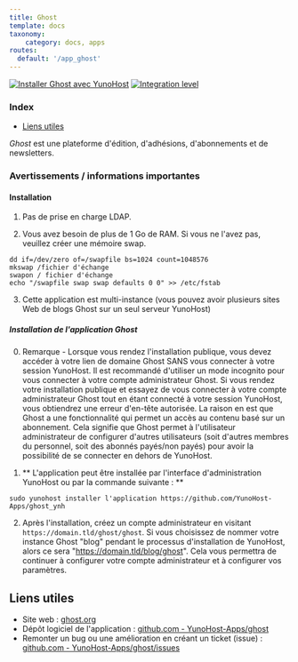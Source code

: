 ```yaml
---
title: Ghost
template: docs
taxonomy:
    category: docs, apps
routes:
  default: '/app_ghost'
---
```


[![Installer Ghost avec YunoHost](https://install-app.yunohost.org/install-with-yunohost.svg)](https://install-app.yunohost.org/?app=ghost) [![Integration level](https://dash.yunohost.org/integration/ghost.svg)](https://dash.yunohost.org/appci/app/ghost)

### Index

- [Liens utiles](#liens-utiles)

*Ghost* est une plateforme d'édition, d'adhésions, d'abonnements et de newsletters.

### Avertissements / informations importantes

#### Installation

1. Pas de prise en charge LDAP.

2. Vous avez besoin de plus de 1 Go de RAM. Si vous ne l'avez pas, veuillez créer une mémoire swap.

```
dd if=/dev/zero of=/swapfile bs=1024 count=1048576
mkswap /fichier d'échange
swapon / fichier d'échange
echo "/swapfile swap swap defaults 0 0" >> /etc/fstab
```

3. Cette application est multi-instance (vous pouvez avoir plusieurs sites Web de blogs Ghost sur un seul serveur YunoHost)

##### Installation de l'application Ghost

0. Remarque - Lorsque vous rendez l'installation publique, vous devez accéder à votre lien de domaine Ghost SANS vous connecter à votre session YunoHost. Il est recommandé d'utiliser un mode incognito pour vous connecter à votre compte administrateur Ghost. Si vous rendez votre installation publique et essayez de vous connecter à votre compte administrateur Ghost tout en étant connecté à votre session YunoHost, vous obtiendrez une erreur d'en-tête autorisée. La raison en est que Ghost a une fonctionnalité qui permet un accès au contenu basé sur un abonnement. Cela signifie que Ghost permet à l'utilisateur administrateur de configurer d'autres utilisateurs (soit d'autres membres du personnel, soit des abonnés payés/non payés) pour avoir la possibilité de se connecter en dehors de YunoHost.

1. ** L'application peut être installée par l'interface d'administration YunoHost ou par la commande suivante : **

```
sudo yunohost installer l'application https://github.com/YunoHost-Apps/ghost_ynh
```

2. Après l'installation, créez un compte administrateur en visitant `https://domain.tld/ghost/ghost`. Si vous choisissez de nommer votre instance Ghost "blog" pendant le processus d'installation de YunoHost, alors ce sera "https://domain.tld/blog/ghost". Cela vous permettra de continuer à configurer votre compte administrateur et à configurer vos paramètres.

## Liens utiles

+ Site web : [ghost.org](https://ghost.org/)
+ Dépôt logiciel de l'application : [github.com - YunoHost-Apps/ghost](https://github.com/YunoHost-Apps/ghost_ynh)
+ Remonter un bug ou une amélioration en créant un ticket (issue) : [github.com - YunoHost-Apps/ghost/issues](https://github.com/YunoHost-Apps/ghost_ynh/issues)
